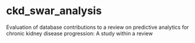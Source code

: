 # ckd_swar_analysis
 Evaluation of database contributions to a review on predictive analytics for chronic kidney disease progression: A study within a review
